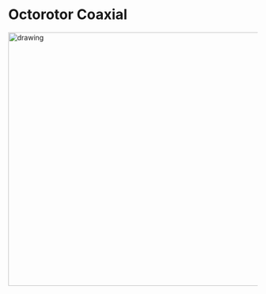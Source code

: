 # Octorotor Coaxial

<img src="https://raw.githubusercontent.com/RaccoonlabDev/innopolis_vtol_dynamics/docs/assets/vehicles/octocopter_coaxial/actuators.png" width="512" alt="drawing"/>
